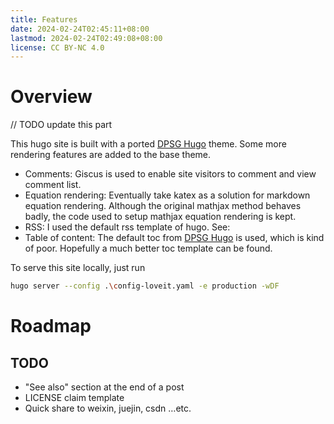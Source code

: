 ```yaml
---
title: Features
date: 2024-02-24T02:45:11+08:00
lastmod: 2024-02-24T02:49:08+08:00
license: CC BY-NC 4.0
---
```


# Overview

// TODO update this part

This hugo site is built with a ported [DPSG Hugo](https://github.com/pfadfinder-konstanz/hugo-dpsg) theme. Some more rendering features are added to the base theme.

- Comments: Giscus is used to enable site visitors to comment and view comment list.
- Equation rendering: Eventually take katex as a solution for markdown equation rendering. Although the original mathjax method behaves badly, the code used to setup mathjax equation rendering is kept.
- RSS: I used the default rss template of hugo. See:
- Table of content: The default toc from [DPSG Hugo](https://github.com/pfadfinder-konstanz/hugo-dpsg) is used, which is kind of poor. Hopefully a much better toc template can be found.

To serve this site locally, just run

```bash
hugo server --config .\config-loveit.yaml -e production -wDF
```

# Roadmap

## TODO

- "See also" section at the end of a post
- LICENSE claim template
- Quick share to weixin, juejin, csdn …etc.

